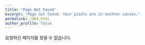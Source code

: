 ```yaml
---
title: "Page Not Found"
excerpt: "Page not found. Your pixels are in another canvas."
permalink: /404.html
author_profile: false
---
```


요청하신 페이지를 찾을 수 없습니다.

<script>
  var GOOG_FIXURL_LANG = 'en';
  var GOOG_FIXURL_SITE = 'https://yhshin-julie.com'
</script>
<script src="https://linkhelp.clients.google.com/tbproxy/lh/wm/fixurl.js">
</script>
